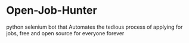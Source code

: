 # Open-Job-Hunter
python selenium bot that Automates the tedious process of applying for jobs, free and open source for everyone forever
